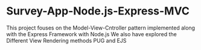 # Survey-App-Node.js-Express-MVC
This project fouses on the Model-View-Cntroller pattern implemented along with the Express Framework with Node.js
We also have explored the Different View Rendering methods PUG and EJS


